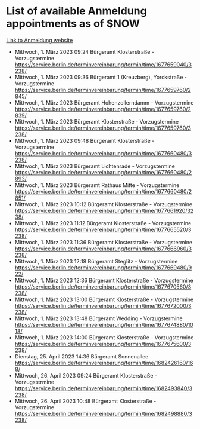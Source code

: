 # List of available Anmeldung appointments as of $NOW
[Link to Anmeldung website](https://service.berlin.de/terminvereinbarung/termin/tag.php?termin=1&anliegen[]=120686&dienstleisterlist=122210,122217,327316,122219,327312,122227,327314,122231,327346,122243,327348,122254,122252,329742,122260,329745,122262,329748,122271,327278,122273,327274,122277,327276,330436,122280,327294,122282,327290,122284,327292,122291,327270,122285,327266,122286,327264,122296,327268,150230,329760,122297,327286,122294,327284,122312,329763,122314,329775,122304,327330,122311,327334,122309,327332,317869,122281,327352,122279,329772,122283,122276,327324,122274,327326,122267,329766,122246,327318,122251,327320,122257,327322,122208,327298,122226,327300&herkunft=http%3A%2F%2Fservice.berlin.de%2Fdienstleistung%2F120686%2F)
- Mittwoch, 1. März 2023 09:24 Bürgeramt Klosterstraße - Vorzugstermine https://service.berlin.de/terminvereinbarung/termin/time/1677659040/3238/
- Mittwoch, 1. März 2023 09:36 Bürgeramt 1 (Kreuzberg), Yorckstraße - Vorzugstermine https://service.berlin.de/terminvereinbarung/termin/time/1677659760/2845/
- Mittwoch, 1. März 2023  Bürgeramt Hohenzollerndamm - Vorzugstermine https://service.berlin.de/terminvereinbarung/termin/time/1677659760/2839/
- Mittwoch, 1. März 2023  Bürgeramt Klosterstraße - Vorzugstermine https://service.berlin.de/terminvereinbarung/termin/time/1677659760/3238/
- Mittwoch, 1. März 2023 09:48 Bürgeramt Klosterstraße - Vorzugstermine https://service.berlin.de/terminvereinbarung/termin/time/1677660480/3238/
- Mittwoch, 1. März 2023  Bürgeramt Lichtenrade - Vorzugstermine https://service.berlin.de/terminvereinbarung/termin/time/1677660480/2893/
- Mittwoch, 1. März 2023  Bürgeramt Rathaus Mitte - Vorzugstermine https://service.berlin.de/terminvereinbarung/termin/time/1677660480/2851/
- Mittwoch, 1. März 2023 10:12 Bürgeramt Klosterstraße - Vorzugstermine https://service.berlin.de/terminvereinbarung/termin/time/1677661920/3238/
- Mittwoch, 1. März 2023 11:12 Bürgeramt Klosterstraße - Vorzugstermine https://service.berlin.de/terminvereinbarung/termin/time/1677665520/3238/
- Mittwoch, 1. März 2023 11:36 Bürgeramt Klosterstraße - Vorzugstermine https://service.berlin.de/terminvereinbarung/termin/time/1677666960/3238/
- Mittwoch, 1. März 2023 12:18 Bürgeramt Steglitz - Vorzugstermine https://service.berlin.de/terminvereinbarung/termin/time/1677669480/922/
- Mittwoch, 1. März 2023 12:36 Bürgeramt Klosterstraße - Vorzugstermine https://service.berlin.de/terminvereinbarung/termin/time/1677670560/3238/
- Mittwoch, 1. März 2023 13:00 Bürgeramt Klosterstraße - Vorzugstermine https://service.berlin.de/terminvereinbarung/termin/time/1677672000/3238/
- Mittwoch, 1. März 2023 13:48 Bürgeramt Wedding - Vorzugstermine https://service.berlin.de/terminvereinbarung/termin/time/1677674880/1018/
- Mittwoch, 1. März 2023 14:00 Bürgeramt Klosterstraße - Vorzugstermine https://service.berlin.de/terminvereinbarung/termin/time/1677675600/3238/
- Dienstag, 25. April 2023 14:36 Bürgeramt Sonnenallee https://service.berlin.de/terminvereinbarung/termin/time/1682426160/168/
- Mittwoch, 26. April 2023 09:24 Bürgeramt Klosterstraße - Vorzugstermine https://service.berlin.de/terminvereinbarung/termin/time/1682493840/3238/
- Mittwoch, 26. April 2023 10:48 Bürgeramt Klosterstraße - Vorzugstermine https://service.berlin.de/terminvereinbarung/termin/time/1682498880/3238/
